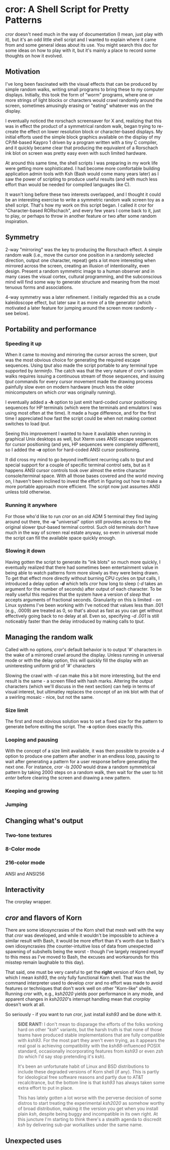 # cror: A Shell Script for Pretty Patterns

*cror* doesn't need much in the way of documentation (I mean, just play with
it), but it's an odd little shell script and I wanted to explain where it came
from and some general ideas about its use.  You might search this doc for some
ideas on how to play with it, but it's mainly a place to record some thoughts
on how it evolved.

## Motivation

I've long been fascinated with the visual effects that can be produced by
simple random walks, writing small programs to bring these to my computer
displays.  Initially, this took the form of "worm" programs, where one or more
strings of light blocks or characters would crawl randomly around the screen,
sometimes amusingly erasing or "eating" whatever was on the display.

I eventually noticed the rorschach screensaver for X and, realizing that this
was in effect the product of a symmetrical random walk, began trying to
re-create the effect on lower resolution block or character-based displays.
My initial efforts used the simple block graphics available on the display of
my CP/M-based Kaypro 1 driven by a program written with a tiny C compiler, and
it quickly became clear that producing the equivalent of a Rorschach ink blot
on screen was pretty easy even with such limited hardware.

At around this same time, the shell scripts I was preparing in my work life
were getting more sophisticated.  I had become more comfortable building
application admin tools with Ksh (Bash would come many years later) as I saw
the power of scripting to produce useful results (and with much less effort
than would be needed for compiled languages like C).

It wasn't long before these two interests overlapped, and I thought it could
be an interesting exercise to write a symmetric random walk screen toy as a
shell script.  That's how my work on this script began.  I called it cror for
"Character-based RORschach", and every few years I come back to it, just to
play, or perhaps to throw in another feature or two after some random
inspiration.

## Symmetry

2-way "mirroring" was the key to producing the Rorschach effect.  A simple
random walk (i.e., move the cursor one position in a randomly selected
direction, output one character, repeat) gets a lot more interesting when
mirrored across the screen, creating an illusion of intentionality, even
design.  Present a random symmetric image to a human observer and in many cases
the visual cortex, cultural programming, and the subconscious mind will find
some way to generate structure and meaning from the most tenuous forms and
associations.

4-way symmetry was a later refinement.  I initially regarded this as a crude
kaleidoscope effect, but later saw it as more of a tile generator (which
motivated a later feature for jumping around the screen more randomly - see
below).

## Portability and performance

### Speeding it up

When it came to moving and mirroring the cursor across the screen, *tput* was
the most obvious choice for generating the required escape sequences.  Using
*tput* also made the script portable to any terminal type supported by
*terminfo*.  The catch was that the very nature of *cror*'s random walks
requires issuing a continuous stream of those sequences, and issuing *tput*
commands for every cursor movement made the drawing process painfully slow
even on modern hardware (much less the older minicomputers on which *cror* was
originally running).

I eventually added a ***-h*** option to just emit hard-coded cursor
positioning sequences for HP terminals (which were the terminals and emulators
I was using most often at the time).  It made a huge difference, and for the
first time I appreciated how fast the script could be when not making
context switches to load *tput*.

Seeing this improvement I wanted to have it available when running in graphical
Unix desktops as well, but Xterm uses ANSI escape sequences for cursor
positioning (and yes, HP sequences were completely different), so I added the
***-a*** option for hard-coded ANSI cursor positioning.

It did cross my mind to go beyond inefficient recurring calls to *tput* and
special support for a couple of specific terminal control sets, but as it
happens ANSI cursor controls took over almost the entire character
console/terminal space.  With all those bases covered and the world moving on,
I haven't been inclined to invest the effort in figuring out how to make a
more portable approach more efficient.  The script now just assumes ANSI
unless told otherwise.

### Running it anywhere

For those who'd like to run *cror* on an old ADM 5 terminal they find laying
around out there, the ***-u*** "universal" option still provides access to the
original slower *tput*-based terminal control.  Such old terminals don't have
much in the way of screen real estate anyway, so even in universal mode the
script can fill the available space quickly enough.


### Slowing it down

Having gotten the script to generate its "ink blots" so much more quickly, I
eventually realized that there had sometimes been entertainment value in being
able to watch patterns form more slowly as they were being drawn.  To get that
effect more directly without burning CPU cycles on *tput* calls, I introduced
a delay option ***-d*** which tells *cror* how long to sleep (*-d* takes an
argument for the number of seconds) after output of each character.  To be
really useful this requires that the system have a version of *sleep* that
accepts arguments of fractional seconds.  Granularity on this is limited - on
Linux systems I've been working with I've noticed that values less than .001
(e.g., .0009) are treated as 0, so that's about as fast as you can get without
effectively going back to no delay at all.  Even so, specifying *-d .001* is
still noticeably faster than the delay introduced by making calls to *tput*.



## Managing the random walk

Called with no options, *cror*'s default behavior is to output '#' characters
in the wake of a mirrored crawl around the display.  Unless running in
universal mode or with the delay option, this will quickly fill the display
with an uninteresting uniform grid of '#' characters

Slowing the crawl with *-d* can make this a bit more interesting, but the end
result is the same - a screen filled with hash marks.  Altering the output
characters (which we'll discuss in the next section) can help in terms of
visual interest, but ultimatley replaces the concept of an ink blot with that
of a swirling mosaic - nice, but not the same.

### Size limit

The first and most obvious solution was to set a fixed size for the pattern to
generate before exiting the script.  The ***-s <nbr of iterations>*** option
does exactly this.  

### Looping and pausing

With the concept of a size limit available, it was then possible to provide a
***-l*** option to produce one pattern after another in an endless loop,
pausing to wait after generating a pattern for a user response before
generating the next one.  For instance, *cror -ls 2000* would draw a random
symmetrical pattern by taking 2000 steps on a random walk, then wait for the
user to hit *enter* before clearing the screen and drawing a new pattern.




### Keeping and growing

### Jumping 

## Changing what's output

### Two-tone textures

### 8-Color mode

### 216-color mode

ANSI and ANSI256

## Interactivity

The crorplay wrapper.

## *cror* and flavors of Korn

There are some idiosyncrasies of the Korn shell that mesh well with the way
that *cror* was developed, and while it wouldn't be impossible to achieve a
similar result with Bash, it would be more effort than it's worth due to
Bash's own idiosyncrasies (the counter-intuitive loss of data from unexpected
spawning of subshells being the worst - though I've largely resigned myself to
this mess as I've moved to Bash, the excuses and workarounds for this misstep
remain laughable to this day).

That said, one must be very careful to get the **right** version of Korn
shell, by which I mean *ksh93*, the only fully functional Korn shell.
That was the command interpreter used to develop *cror* and no effort was made
to avoid features or techniques that don't work well on other "Korn-like"
shells.  Running *cror* with, e.g., *ksh2020* yields poor performance in any
mode, and apparent changes in *ksh2020*'s interrupt handling mean that
*crorplay* doesn't work at all.

So seriously - if you want to run *cror*, just install *ksh93* and be done
with it.

> **SIDE RANT:**  I don't mean to disparage the efforts of the folks working
> hard on other "*ksh*" variants, but the harsh truth is that none of those
> teams have produced stable implementations that are fully compatible with
> *ksh93*.  For the most part they aren't even trying, as it appears the real
> goal is achieving compatibility with the *ksh88*-influenced POSIX standard,
> occasionally incorporating features from *ksh93* or even *zsh* (to which I'd
> say stop pretending it's *ksh*).
>
> It's been an unfortunate habit of Linux and BSD distributions to include
> these degraded versions of Korn shell (if any).  This is partly for
> ideological free software reasons and partly due to AT&T recalcitrance, but
> the bottom line is that *ksh93* has always taken some extra effort to put in
> place.
> 
> This has lately gotten a lot worse with the perverse decision of some
> distros to start treating the experimental *ksh2020* as somehow worthy of
> broad distribution, making it the version you get when you install plain
> *ksh*, despite being buggy and incompatible in its own right.  At this
> juncture I'm starting to think there's a stealth agenda to discredit *ksh*
> by delivering sub-par workalikes under the same name.



## Unexpected uses

